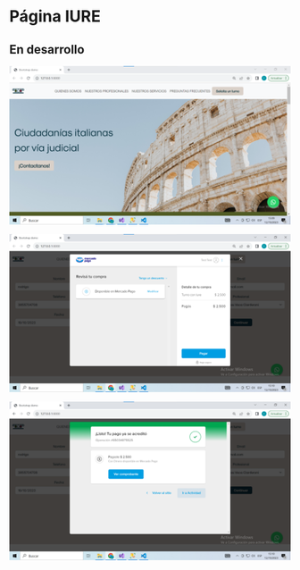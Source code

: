# Página IURE
## En desarrollo

![](https://github.com/rodrigovargarcia/IURE_with_python/blob/master/Captura%20de%20pantalla%202023-10-12%20150928.png)

![](https://github.com/rodrigovargarcia/IURE_with_python/blob/master/Captura%20de%20pantalla%202023-10-12%20151031.png)

![](https://github.com/rodrigovargarcia/IURE_with_python/blob/master/Captura%20de%20pantalla%202023-10-12%20151043.png)
